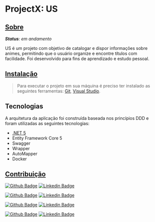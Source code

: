 
   # ProjectX: US 
 
   
   ## [Sobre](#Sobre)
   ***Status**: em andamento*
   
   US é um projeto com objetivo de catalogar e dispor informações sobre animes, permitindo que o usuário organize e encontre títulos com facilidade.
   Foi desenvolvido para fins de aprendizado e estudo pessoal.

  
   ## [Instalação](#instalacao)
 >  Para executar o projeto em sua máquina é preciso ter instalado as seguintes ferramentas:
[Git](https://git-scm.com), [Visual Studio](https://visualstudio.microsoft.com). 


 
   ## Tecnologias
   A arquitetura da aplicação foi construída baseada nos princípios DDD e foram utilizadas as seguintes tecnologias:
   - [.NET 5](https://dotnet.microsoft.com/languages/csharp)
   - Entity Framework Core 5
   - Swagger
   - Wrapper
   - AutoMapper
   - Docker
       
    
   
   ## [Contribuição](#contribuicao)
   [![Github Badge](https://img.shields.io/badge/gustavorsx-100000?style=for-the-badge&logo=github&logoColor=white)](https://github.com/gustavorsx)
  [![Linkedin Badge](https://img.shields.io/badge/Linkedin-0077B5?style=for-the-badge&logo=linkedin&logoColor=white)](https://www.linkedin.com/in/gustavo-rodrigues-sampaio-a478601bb/)
   
   [![Github Badge](https://img.shields.io/badge/karinemorais-100000?style=for-the-badge&logo=github&logoColor=white)](https://github.com/karine-morais)
   [![Linkedin Badge](https://img.shields.io/badge/Linkedin-0077B5?style=for-the-badge&logo=linkedin&logoColor=white)](https://www.linkedin.com/in/karine-morais/)
   
   [![Github Badge](https://img.shields.io/badge/celoficial-100000?style=for-the-badge&logo=github&logoColor=white)](https://github.com/celoficial)
   [![Linkedin Badge](https://img.shields.io/badge/Linkedin-0077B5?style=for-the-badge&logo=linkedin&logoColor=white)](https://www.linkedin.com/in/marcelo-a-rocha/)
   
   [![Github Badge](https://img.shields.io/badge/sarahxwaves-100000?style=for-the-badge&logo=github&logoColor=white)](https://github.com/sarahxwaves)
   [![Linkedin Badge](https://img.shields.io/badge/Linkedin-0077B5?style=for-the-badge&logo=linkedin&logoColor=white)](https://www.linkedin.com/in/sarah-menezesb/)
   
  
   


